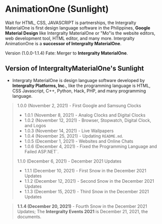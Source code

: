 # AnimationOne (Sunlight)

Wait for HTML, CSS, JAVASCRIPT is partnerships, the Intergralty MaterialOne is first design language software in the Philippines, **Google Material Design** like Intergralty MaterialOne or "Mo"is the website editors, web development tool, HTML editor, and many more. Intergralty AnimationOne is a **successor of Intergralty MaterialOne**.

Version
(1.0.0-1.1.4) Fate: Merger to **Intergralty MaterialOne**.

## Version of IntergraltyMaterialOne's Sunlight

* Intergraty MaterialOne is design language software developed by **Intergralty Platforms, Inc.**, like the programming language is HTML, CSS Javascript, C++, Python, Hack, PHP, and many programming language.

> 1.0.0 (November 2, 2021) - First Google and Samsung Clocks
> * 1.0.1 (November 8, 2021) - Analog Clocks and Digital Clocks
> * 1.0.2 (November 12, 2021) - Browser, Stopwatch, Digital Clock, and Logos
> * 1.0.3 (November 14, 2021) - Live Wallpapers
> * 1.0.4 (November 25, 2021) - Updating `README.md`.
> * 1.0.5 (December 1, 2021) - Websites and Online Chats
> * 1.0.6 (December 4, 2021) - Fixed the Programming Language and Failed ASP.NET`.
> 
> 1.1.0 (December 6, 2021) - December 2021 Updates
> * 1.1.1 (December 10, 2021) - First Snow in the December 2021 Updates
> * 1.1.2 (December 12, 2021) - Second Snow in the December 2021 Updates
> * 1.1.3 (December 15, 2021) - Third Snow in the December 2021 Updates

> **1.1.4 (December 20, 2021)** - Fourth Snow in the December 2021 Updates; The **Intergralty Events 2021** is December 21, 2021, the documents.
